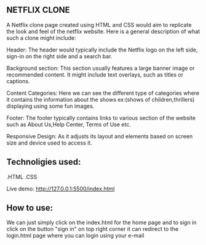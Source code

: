 ## NETFLIX CLONE


A Netflix clone page created using HTML and CSS would aim to replicate the look and feel of the netflix website.
Here is a general description of what such a clone might include:

Header: The header would typically include the Netflix logo on the left side, sign-in on the right side and a search bar.

Background section: This section usually features a large banner image or recommended content.
It might include text overlays, such as titles or captions.

Content Categories: Here we can see the different type of categories where it contains the information about the shows ex:(shows of children,thrillers)
displaying using some fun images.

Footer: The footer typically contains links to various section of the website such as About Us,Help Center, Terms of Use etc.

Responsive Design: As it adjusts its layout and elements based on screen size and device used to access it.

## Technoligies used:

  .HTML          .CSS

Live demo: http://127.0.0.1:5500/index.html

## How to use:
We can just simply click on the index.html for the home page and to sign in click on the button "sign in" on top right corner
it can redirect to the login.html page where you can login using your e-mail
